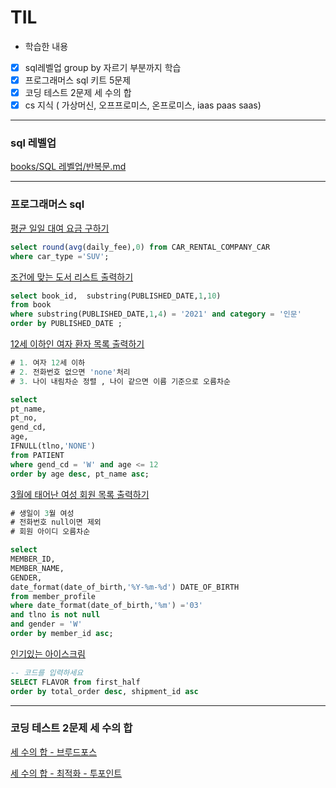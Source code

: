 # TIL

- 학습한 내용

-[x] sql레벨업 group by 자르기 부분까지 학습
-[x] 프로그래머스 sql 키트 5문제
-[x] 코딩 테스트 2문제 세 수의 합
-[x] cs 지식 ( 가상머신, 오프프로미스, 온프로미스, iaas paas saas)

---

### sql 레벨업
[books/SQL 레벨업/반복문.md](/0.%20TIL/books/SQL%20레벨업/집약)

---

### 프로그래머스 sql 
[평균 일일 대여 요금 구하기](https://school.programmers.co.kr/learn/courses/30/lessons/151136)

```sql
select round(avg(daily_fee),0) from CAR_RENTAL_COMPANY_CAR
where car_type ='SUV';
```

[조건에 맞는 도서 리스트 출력하기](https://school.programmers.co.kr/learn/courses/30/lessons/144853)

```sql
select book_id,  substring(PUBLISHED_DATE,1,10)
from book
where substring(PUBLISHED_DATE,1,4) = '2021' and category = '인문'
order by PUBLISHED_DATE ;
```

[12세 이하인 여자 환자 목록 출력하기](https://school.programmers.co.kr/learn/courses/30/lessons/132201)

```sql
# 1. 여자 12세 이하
# 2. 전화번호 없으면 'none'처리
# 3. 나이 내림차순 정렬 , 나이 같으면 이름 기준으로 오름차순

select 
pt_name,
pt_no,
gend_cd,
age,
IFNULL(tlno,'NONE')
from PATIENT
where gend_cd = 'W' and age <= 12
order by age desc, pt_name asc;
```
[3월에 태어난 여성 회원 목록 출력하기](https://school.programmers.co.kr/learn/courses/30/lessons/131120)

```sql
# 생일이 3월 여성
# 전화번호 null이면 제외
# 회원 아이디 오름차순

select 
MEMBER_ID,
MEMBER_NAME,
GENDER,
date_format(date_of_birth,'%Y-%m-%d') DATE_OF_BIRTH
from member_profile
where date_format(date_of_birth,'%m') ='03'
and tlno is not null
and gender = 'W'
order by member_id asc;
```
[인기있는 아이스크림](https://school.programmers.co.kr/learn/courses/30/lessons/133024)

```sql
-- 코드를 입력하세요
SELECT FLAVOR from first_half
order by total_order desc, shipment_id asc
```

---

### 코딩 테스트 2문제 세 수의 합

[세 수의 합 - 브루드포스](https://github.com/KMGeon/Algorithm/commit/68dd22fee2145194d7ff22e81afb07940d641427)

[세 수의 합 - 최적화 - 투포인트](https://github.com/KMGeon/Algorithm/commit/8eaf48056308ae5b7fbfee58410516f9bd2d5f86)
